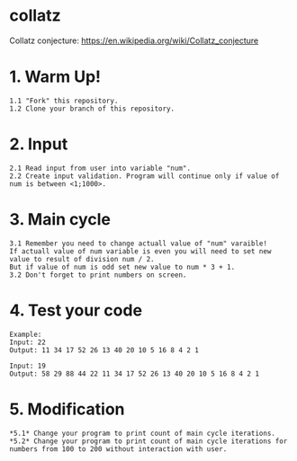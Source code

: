 # collatz
Collatz conjecture: https://en.wikipedia.org/wiki/Collatz_conjecture

# 1. Warm Up!
    1.1 "Fork" this repository. 
    1.2 Clone your branch of this repository.

# 2. Input
    2.1 Read input from user into variable "num".
    2.2 Create input validation. Program will continue only if value of num is between <1;1000>.

# 3. Main cycle
    3.1 Remember you need to change actuall value of "num" varaible!
    If actuall value of num variable is even you will need to set new value to result of division num / 2.
    But if value of num is odd set new value to num * 3 + 1.
    3.2 Don't forget to print numbers on screen.

# 4. Test your code
    Example:
    Input: 22
    Output: 11 34 17 52 26 13 40 20 10 5 16 8 4 2 1

    Input: 19
    Output: 58 29 88 44 22 11 34 17 52 26 13 40 20 10 5 16 8 4 2 1

# 5. Modification
    *5.1* Change your program to print count of main cycle iterations.
    *5.2* Change your program to print count of main cycle iterations for numbers from 100 to 200 without interaction with user.
